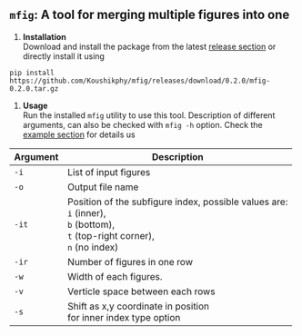 ## `mfig`: A tool for merging multiple figures into one


1. __Installation__  
Download and install the package from the latest [release section](https://github.com/Koushikphy/mfig/releases/latest) or directly install it using 
```
pip install https://github.com/Koushikphy/mfig/releases/download/0.2.0/mfig-0.2.0.tar.gz
```

1. __Usage__  
Run the installed `mfig` utility to use this tool. Description of different arguments, can also be checked with `mfig -h` option. Check the [example section](example/Readme.md) for details us


| Argument    |  Description|
| ----------- | ----------- 
|    `-i`     | List of input figures |
|    `-o`     | Output file name  | 
|    `-it`    | Position of the subfigure index, possible values are: <br> `i` (inner), <br>`b` (bottom), <br>`t` (top-right corner),<br> `n` (no index) |
|    `-ir`    | Number of figures in one row |
|    `-w`     | Width of each figures. |
|    `-v`     | Verticle space between each rows |
|    `-s`     | Shift as x,y coordinate in position <br> for inner index type option |
